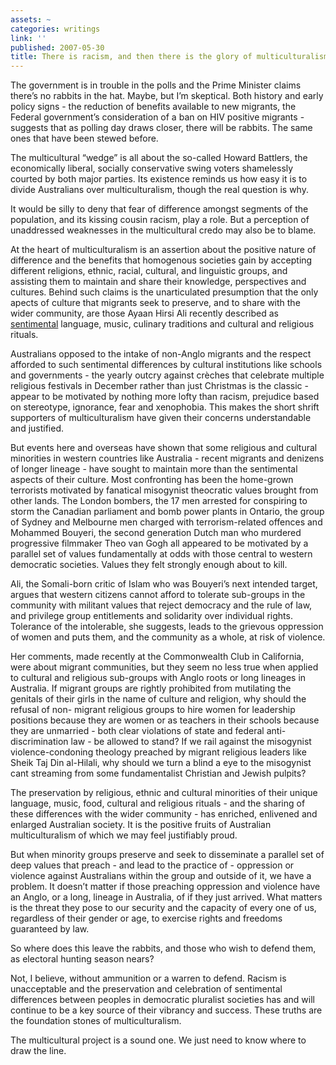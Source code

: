 ```yaml
---
assets: ~
categories: writings
link: ''
published: 2007-05-30
title: There is racism, and then there is the glory of multiculturalism
---
```

The government is in trouble in the polls and the Prime Minister claims
there’s no rabbits in the hat. Maybe, but I’m skeptical. Both history
and early policy signs - the reduction of benefits available to new
migrants, the Federal government’s consideration of a ban on HIV
positive migrants - suggests that as polling day draws closer, there
will be rabbits. The same ones that have been stewed before.

The multicultural “wedge” is all about the so-called Howard Battlers,
the economically liberal, socially conservative swing voters shamelessly
courted by both major parties. Its existence reminds us how easy it is
to divide Australians over multiculturalism, though the real question is
why.

It would be silly to deny that fear of difference amongst segments of
the population, and its kissing cousin racism, play a role. But a
perception of unaddressed weaknesses in the multicultural credo may also
be to blame.

At the heart of multiculturalism is an assertion about the positive
nature of difference and the benefits that homogenous societies gain by
accepting different religions, ethnic, racial, cultural, and linguistic
groups, and assisting them to maintain and share their knowledge,
perspectives and cultures. Behind such claims is the unarticulated
presumption that the only apects of culture that migrants seek to
preserve, and to share with the wider community, are those Ayaan Hirsi
Ali recently described as [sentimental]() language, music, culinary
traditions and cultural and religious rituals.

Australians opposed to the intake of non-Anglo migrants and the respect
afforded to such sentimental differences by cultural institutions like
schools and governments - the yearly outcry against cr&egrave;ches that
celebrate multiple religious festivals in December rather than just
Christmas is the classic - appear to be motivated by nothing more lofty
than racism, prejudice based on stereotype, ignorance, fear and
xenophobia. This makes the short shrift supporters of multiculturalism
have given their concerns understandable and justified.

But events here and overseas have shown that some religious and cultural
minorities in western countries like Australia - recent migrants and
denizens of longer lineage - have sought to maintain more than the
sentimental aspects of their culture. Most confronting has been the
home-grown terrorists motivated by fanatical misogynist theocratic
values brought from other lands. The London bombers, the 17 men arrested
for conspiring to storm the Canadian parliament and bomb power plants in
Ontario, the group of Sydney and Melbourne men charged with
terrorism-related offences and Mohammed Bouyeri, the second generation
Dutch man who murdered progressive filmmaker Theo van Gogh all appeared
to be motivated by a parallel set of values fundamentally at odds with
those central to western democratic societies. Values they felt strongly
enough about to kill.

Ali, the Somali-born critic of Islam who was Bouyeri’s next intended
target, argues that western citizens cannot afford to tolerate
sub-groups in the community with militant values that reject democracy
and the rule of law, and privilege group entitlements and solidarity
over individual rights. Tolerance of the intolerable, she suggests,
leads to the grievous oppression of women and puts them, and the
community as a whole, at risk of violence.

Her comments, made recently at the Commonwealth Club in California, were
about migrant communities, but they seem no less true when applied to
cultural and religious sub-groups with Anglo roots or long lineages in
Australia. If migrant groups are rightly prohibited from mutilating the
genitals of their girls in the name of culture and religion, why should
the refusal of non- migrant religious groups to hire women for
leadership positions because they are women or as teachers in their
schools because they are unmarried - both clear violations of state and
federal anti-discrimination law - be allowed to stand? If we rail
against the misogynist violence-condoning theology preached by migrant
religious leaders like Sheik Taj Din al-Hilali, why should we turn a
blind a eye to the misogynist cant streaming from some fundamentalist
Christian and Jewish pulpits?

The preservation by religious, ethnic and cultural minorities of their
unique language, music, food, cultural and religious rituals - and the
sharing of these differences with the wider community - has enriched,
enlivened and enlarged Australian society. It is the positive fruits of
Australian multiculturalism of which we may feel justifiably proud.

But when minority groups preserve and seek to disseminate a parallel set
of deep values that preach - and lead to the practice of - oppression or
violence against Australians within the group and outside of it, we have
a problem. It doesn’t matter if those preaching oppression and violence
have an Anglo, or a long, lineage in Australia, of if they just arrived.
What matters is the threat they pose to our security and the capacity of
every one of us, regardless of their gender or age, to exercise rights
and freedoms guaranteed by law.

So where does this leave the rabbits, and those who wish to defend them,
as electoral hunting season nears?

Not, I believe, without ammunition or a warren to defend. Racism is
unacceptable and the preservation and celebration of sentimental
differences between peoples in democratic pluralist societies has and
will continue to be a key source of their vibrancy and success. These
truths are the foundation stones of multiculturalism.

The multicultural project is a sound one. We just need to know where to
draw the line.